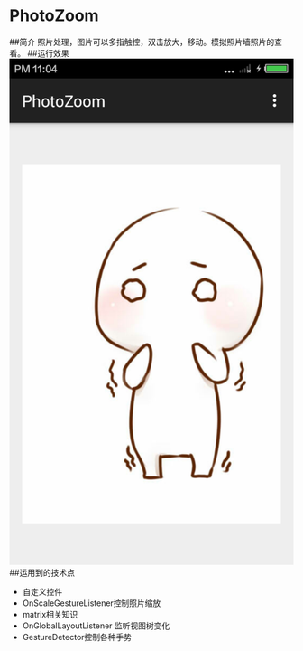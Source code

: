 # PhotoZoom

##简介
照片处理，图片可以多指触控，双击放大，移动。模拟照片墙照片的查看。
##运行效果
![picture](https://github.com/reallin/PhotoZoom/blob/master/zoom.png)
##运用到的技术点
* 自定义控件
* OnScaleGestureListener控制照片缩放
* matrix相关知识
* OnGlobalLayoutListener 监听视图树变化
* GestureDetector控制各种手势
